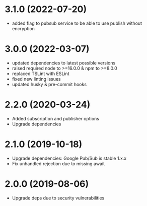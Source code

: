 <a name="3.1.0"></a>
# 3.1.0 (2022-07-20)
- added flag to pubsub service to be able to use publish without encryption 

<a name="3.0.0"></a>
# 3.0.0 (2022-03-07)
- updated dependencies to latest possible versions
- raised required node to >=16.0.0 & npm to >=8.0.0
- replaced TSLint with ESLint
- fixed new linting issues
- updated husky & pre-commit hooks

<a name="2.2.0"></a>
# 2.2.0 (2020-03-24)
- Added subscription and publisher options
- Upgrade dependencies

<a name="2.1.0"></a>
# 2.1.0 (2019-10-18)
- Upgrade dependencies: Google Pub/Sub is stable 1.x.x
- Fix unhandled rejection due to missing await

<a name="2.0.0"></a>
# 2.0.0 (2019-08-06)
- Upgrade deps due to security vulnerabilities

